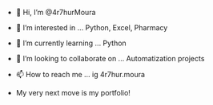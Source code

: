 - 👋 Hi, I’m @4r7hurMoura
- 👀 I’m interested in ... Python, Excel, Pharmacy
- 🌱 I’m currently learning ... Python
- 💞️ I’m looking to collaborate on ... Automatization projects
- 📫 How to reach me ... ig 4r7hur.moura

- My very next move is my portfolio!

<!---
4r7hurMoura/4r7hurMoura is a ✨ special ✨ repository because its `README.md` (this file) appears on your GitHub profile.
You can click the Preview link to take a look at your changes.
--->
